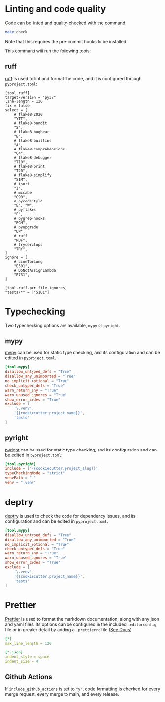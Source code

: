 # Linting and code quality

Code can be linted and quality-checked with the command

```bash
make check
```

Note that this requires the pre-commit hooks to be installed.

This command will run the following tools:

## ruff

[ruff](https://github.com/charliermarsh/ruff) is used to lint and format the code, and it is configured through `pyproject.toml`:

```
[tool.ruff]
target-version = "py37"
line-length = 120
fix = false
select = [
    # flake8-2020
    "YTT",
    # flake8-bandit
    "S",
    # flake8-bugbear
    "B",
    # flake8-builtins
    "A",
    # flake8-comprehensions
    "C4",
    # flake8-debugger
    "T10",
    # flake8-print
    "T20",
    # flake8-simplify
    "SIM",
    # isort
    "I",
    # mccabe
    "C90",
    # pycodestyle
    "E", "W",
    # pyflakes
    "F",
    # pygrep-hooks
    "PGH",
    # pyupgrade
    "UP",
    # ruff
    "RUF",
    # tryceratops
    "TRY",
]
ignore = [
    # LineTooLong
    "E501",
    # DoNotAssignLambda
    "E731",
]

[tool.ruff.per-file-ignores]
"tests/*" = ["S101"]
```

# Typechecking

Two typechecking options are available, `mypy` or `pyright`.

## mypy

[mypy](https://mypy.readthedocs.io/en/stable/) can be used for static type checking, and its configuration and can be edited in `pyproject.toml`.

```toml
[tool.mypy]
disallow_untyped_defs = "True"
disallow_any_unimported = "True"
no_implicit_optional = "True"
check_untyped_defs = "True"
warn_return_any = "True"
warn_unused_ignores = "True"
show_error_codes = "True"
exclude = [
    '\.venv',
    '{{cookiecutter.project_name}}',
    'tests'
]
```

## pyright

[pyright](https://github.com/microsoft/pyright) can be used for static type checking, and its configuration and can be edited in `pyproject.toml`:

```toml
[tool.pyright]
include = ['{{cookiecutter.project_slug}}']
typeCheckingMode = "strict"
venvPath = "."
venv = ".venv"
```

# deptry

[deptry](https://github.com/fpgmaas/deptry) is used to check the code for dependency issues, and its configuration and can be edited in `pyproject.toml`.

```toml
[tool.mypy]
disallow_untyped_defs = "True"
disallow_any_unimported = "True"
no_implicit_optional = "True"
check_untyped_defs = "True"
warn_return_any = "True"
warn_unused_ignores = "True"
show_error_codes = "True"
exclude = [
    '\.venv',
    '{{cookiecutter.project_name}}',
    'tests'
]
```

# Prettier

[Prettier](https://prettier.io/) is used to format the markdown documentation, along with any json and yaml files.
Its options can be configured in the included `.editorconfig` file or in greater detail by adding a `.prettierrc` file ([See Docs](https://prettier.io/docs/en/configuration)).

```yaml
[*]
max_line_length = 120

[*.json]
indent_style = space
indent_size = 4
```

## Github Actions

If `include_github_actions` is set to `"y"`, code formatting is checked
for every merge request, every merge to main, and every release.
